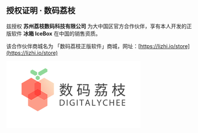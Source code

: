 ## 授权证明 · 数码荔枝

兹授权 **苏州荔枝数码科技有限公司** 为大中国区官方合作伙伴，享有本人开发的正版软件 **冰箱 IceBox** 在中国的销售资质。

该合作伙伴商城名为 「数码荔枝正版软件」商城，网址：[https://lizhi.io/store](https://lizhi.io/store)

![logo](/img/lizhi.png)

